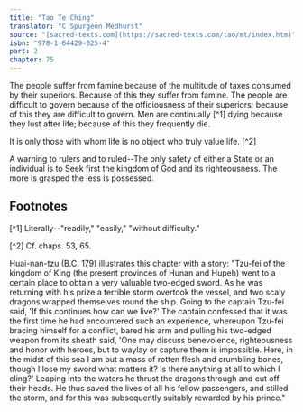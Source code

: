 ```yaml
---
title: "Tao Te Ching"
translator: "C Spurgeon Medhurst"
source: "[sacred-texts.com](https://sacred-texts.com/tao/mt/index.htm)"
isbn: "978-1-64429-025-4"
part: 2
chapter: 75
---
```

The people suffer from famine because of the multitude of taxes consumed by their superiors. Because of this they suffer from famine. The people are difficult to govern because of the officiousness of their superiors; because of this they are difficult to govern. Men are continually [^1] dying because they lust after life; because of this they frequently die.

It is only those with whom life is no object who truly value life. [^2]

A warning to rulers and to ruled--The only safety of either a State or an individual is to Seek first the kingdom of God and its righteousness. The more is grasped the less is possessed.

## Footnotes

[^1] Literally--"readily," "easily," "without difficulty."

[^2] Cf. chaps. 53, 65.

Huai-nan-tzu (B.C. 179) illustrates this chapter with a story: "Tzu-fei of the kingdom of King (the present provinces of Hunan and Hupeh) went to a certain place to obtain a very valuable two-edged sword. As he was returning with his prize a terrible storm overtook the vessel, and two scaly dragons wrapped themselves round the ship. Going to the captain Tzu-fei said, 'If this continues how can we live?' The captain confessed that it was the first time he had encountered such an experience, whereupon Tzu-fei bracing himself for a conflict, bared his arm and pulling his two-edged weapon from its sheath said, 'One may discuss benevolence, righteousness and honor with heroes, but to waylay or capture them is impossible. Here, in the midst of this sea I am but a mass of rotten flesh and crumbling bones, though I lose my sword what matters it? Is there anything at all to which I cling?' Leaping into the waters he thrust the dragons through and cut off their heads. He thus saved the lives of all his fellow passengers, and stilled the storm, and for this was subsequently suitably rewarded by his prince."